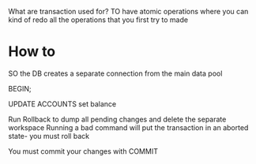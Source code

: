 What are transaction used for?
TO have atomic operations where you can kind of redo all the operations that 
you first try to made


# How to
SO the DB creates a separate connection from the main data pool

BEGIN;

UPDATE ACCOUNTS
set balance 


Run Rollback to dump all pending changes and delete the separate workspace
Running a bad command will put the transaction in an aborted state- you must roll back

You must commit your changes with COMMIT 

